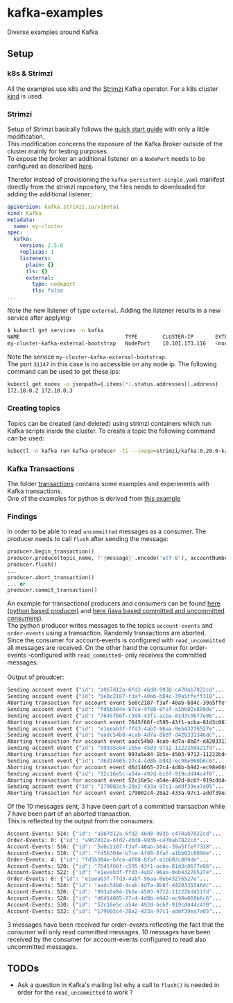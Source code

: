 # kafka-examples
Diverse examples around Kafka

## Setup

### k8s & Strimzi
All the examples use k8s and the [Strimzi](https://strimzi.io/) Kafka operator. For a k8s cluster [kind](https://kind.sigs.k8s.io/) is used.

### Strimzi
Setup of Strimzi basically follows the [quick start guide](https://strimzi.io/quickstarts/) with only a little modification.\
This modification concerns the exposure of the Kafka Broker outside of the cluster mainly for testing purposes.\
To expose the broker an additional listener on a `NodePort` needs to be configured as described [here](https://strimzi.io/docs/operators/master/using.html#proc-accessing-kafka-using-nodeports-str).

Therefor instead of provisioning the `kafka-persistent-single.yaml` manifest directly from the strimzi repository, the files needs to downloaded for adding the additional listener:
```yaml
apiVersion: kafka.strimzi.io/v1beta1
kind: Kafka
metadata:
  name: my-cluster
spec:
  kafka:
    version: 2.5.0
    replicas: 1
    listeners:
      plain: {}
      tls: {}
      external:
        type: nodeport
        tls: false
...
```
Note the new listener of type `external`. Adding the listener results in a new service after applying:
```sh
$ kubectl get services -n kafka
NAME                                  TYPE        CLUSTER-IP       EXTERNAL-IP   PORT(S)                      AGE
my-cluster-kafka-external-bootstrap   NodePort    10.101.173.116   <none>        9094:31147/TCP               20h
```
Note the service `my-cluster-kafka-external-bootstrap`.\
The port `31147` in this case is no accessible on any node ip. The following command can be used to get these ips:
```sh
kubectl get nodes -o jsonpath={.items[*].status.addresses[].address}
172.18.0.2 172.18.0.3
```

### Creating topics
Topics can be created (and deleted) using strimzi containers which run Kafka scripts inside the cluster. To create a topic the following command can be used:

```sh
kubectl -n kafka run kafka-producer -ti --image=strimzi/kafka:0.20.0-kafka-2.6.0 --rm=true --restart=Never -- bin/kafka-topics.sh --create --topic account-events --bootstrap-server my-cluster-kafka-bootstrap:9092
```

### Kafka Transactions
The folder [transactions](./transactions) contains some examples and experiments with Kafka transactions.\
One of the examples for python is derived from [this example](https://github.com/confluentinc/confluent-kafka-python/blob/master/examples/eos-transactions.py)

### Findings
In order to be able to read `uncommitted` messages as a consumer. The producer needs to call `flush` after sending the message:
```python
producer.begin_transaction()
producer.produce(topic_name, f'{message}'.encode('utf-8'), accountNumber.encode("utf-8"))
producer.flush()
...
producer.abort_transaction()
... or
producer.commit_transaction()
```
An example for transactional producers and consumers can be found [here (python based producer)](transactions/account-service-test/sample_producer.py) and [here (java based committed and uncommitted consumers)](transactions/account-service/src/test/java/com/tom/kafka/examples/account/service/TransactionAwareConsumers.java).\
The python producer writes messages to the topics `account-events` and `order-events` using a transaction. Randomly transactions are aborted.\
Since the consumer for account-events is configured with `read_uncommitted` all messages are received. On the other hand the consumer for order-events -configured with `read_committed`- only receives the committed messages.\
\
Output of proudcer:
```sh
Sending account event {"id": "a967d12a-6fd2-46d8-993b-c470ab7822cd"...
Sending account event {"id": "5e0c2187-f3af-40ab-b84c-39a5ffeff318"...
Aborting transaction for account event 5e0c2187-f3af-40ab-b84c-39a5ffeff318
Sending account event {"id": "fd5b304e-b7ce-4f88-8faf-a1bb02c809de"...
Sending account event {"id": "7645f66f-c595-43f1-acba-81d3c0677e86"...
Aborting transaction for account event 7645f66f-c595-43f1-acba-81d3c0677e86
Sending account event {"id": "e1eeab3f-ffd3-4ab7-96aa-0eb43276527e"...
Sending account event {"id": "aadc54b0-4cab-4d7a-8b8f-d420331346dc"...
Aborting transaction for account event aadc54b0-4cab-4d7a-8b8f-d420331346dc
Sending account event {"id": "993a5e84-1b5e-4503-9712-11222bd421fd"...
Aborting transaction for account event 993a5e84-1b5e-4503-9712-11222bd421fd
Sending account event {"id": "d6d14065-27c4-4d8b-b942-ec98e069b6c6"...
Aborting transaction for account event d6d14065-27c4-4d8b-b942-ec98e069b6c6
Sending account event {"id": "52c16e5c-a54e-492d-bc6f-919cdd44c4f0"...
Aborting transaction for account event 52c16e5c-a54e-492d-bc6f-919cdd44c4f0
Sending account event {"id": "179002c4-28a2-433a-97c1-addf39ea7a05"...
Aborting transaction for account event 179002c4-28a2-433a-97c1-addf39ea7a05
```
Of the 10 messages sent, 3 have been part of a committed transaction while 7 have been part of an aborted transaction.\
This is reflected by the output from the consumers:
```sh
Account-Events: 514: {"id": "a967d12a-6fd2-46d8-993b-c470ab7822cd"...
Order-Events: 0: {"id": "a967d12a-6fd2-46d8-993b-c470ab7822cd"...
Account-Events: 516: {"id": "5e0c2187-f3af-40ab-b84c-39a5ffeff318"...
Account-Events: 518: {"id": "fd5b304e-b7ce-4f88-8faf-a1bb02c809de"...
Order-Events: 4: {"id": "fd5b304e-b7ce-4f88-8faf-a1bb02c809de"...
Account-Events: 520: {"id": "7645f66f-c595-43f1-acba-81d3c0677e86"...
Account-Events: 522: {"id": "e1eeab3f-ffd3-4ab7-96aa-0eb43276527e"...
Order-Events: 8: {"id": "e1eeab3f-ffd3-4ab7-96aa-0eb43276527e"...
Account-Events: 524: {"id": "aadc54b0-4cab-4d7a-8b8f-d420331346dc"...
Account-Events: 526: {"id": "993a5e84-1b5e-4503-9712-11222bd421fd"...
Account-Events: 528: {"id": "d6d14065-27c4-4d8b-b942-ec98e069b6c6"...
Account-Events: 530: {"id": "52c16e5c-a54e-492d-bc6f-919cdd44c4f0"...
Account-Events: 532: {"id": "179002c4-28a2-433a-97c1-addf39ea7a05"...
```
3 messages have been received for order-events reflecting the fact that the consumer will only read committed messages. 10 messages have been received by the consumer for account-events configured to read also uncommitted messages.

## TODOs
* Ask a question in Kafka's mailing list why a call to `flush()` is needed in order for the `read_uncommitted` to work ?
